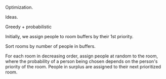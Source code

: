 Optimization.

Ideas.

Greedy + probabilistic

Initially, we assign people to room buffers by their 1st priority.

Sort rooms by number of people in buffers.

For each room in decreasing order, assign people at random to the room, where
the probability of a person being chosen depends on the person's priority of
the room. People in surplus are assigned to their next prioritized room.

